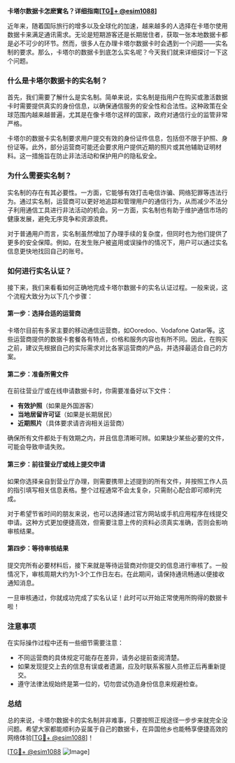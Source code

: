 **卡塔尔数据卡怎麽實名？详细指南[[TG💪+ @esim1088](https://t.me/s/esim1088)]**

近年来，随着国际旅行的增多以及全球化的加速，越来越多的人选择在卡塔尔使用数据卡来满足通讯需求。无论是短期游客还是长期居住者，获取一张本地数据卡都是必不可少的环节。然而，很多人在办理卡塔尔数据卡时会遇到一个问题——实名制的要求。那么，卡塔尔的数据卡到底怎么实名呢？今天我们就来详细探讨一下这个问题。

### 什么是卡塔尔数据卡的实名制？

首先，我们需要了解什么是实名制。简单来说，实名制是指用户在购买或激活数据卡时需要提供真实的身份信息，以确保通信服务的安全性和合法性。这种政策在全球范围内越来越普遍，尤其是在像卡塔尔这样的国家，政府对通信行业的监管非常严格。

卡塔尔的数据卡实名制要求用户提交有效的身份证件信息，包括但不限于护照、身份证等。此外，部分运营商可能还会要求用户提供近期的照片或其他辅助证明材料。这一措施旨在防止非法活动和保护用户的隐私安全。

### 为什么需要实名制？

实名制的存在有其必要性。一方面，它能够有效打击电信诈骗、网络犯罪等违法行为。通过实名制，运营商可以更好地追踪和管理用户的通信行为，从而减少不法分子利用通信工具进行非法活动的机会。另一方面，实名制也有助于维护通信市场的健康发展，避免无序竞争和资源浪费。

对于普通用户而言，实名制虽然增加了办理手续的复杂度，但同时也为他们提供了更多的安全保障。例如，在发生账户被盗用或误操作的情况下，用户可以通过实名信息更快地找回自己的账号。

### 如何进行实名认证？

接下来，我们来看看如何正确地完成卡塔尔数据卡的实名认证过程。一般来说，这个流程大致分为以下几个步骤：

#### 第一步：选择合适的运营商

卡塔尔目前有多家主要的移动通信运营商，如Ooredoo、Vodafone Qatar等。这些运营商提供的数据卡套餐各有特点，价格和服务内容也有所不同。因此，在购买之前，建议先根据自己的实际需求对比各家运营商的产品，并选择最适合自己的方案。

#### 第二步：准备所需文件

在前往营业厅或在线申请数据卡时，你需要准备好以下文件：
- **有效护照**（如果是外国游客）
- **当地居留许可证**（如果是长期居民）
- **近期照片**（具体要求请咨询相关运营商）

确保所有文件都处于有效期之内，并且信息清晰可辨。如果缺少某些必要的文件，可能会导致申请失败。

#### 第三步：前往营业厅或线上提交申请

如果你选择亲自到营业厅办理，则需要携带上述提到的所有文件，并按照工作人员的指引填写相关信息表格。整个过程通常不会太复杂，只需耐心配合即可顺利完成。

对于希望节省时间的朋友来说，也可以选择通过官方网站或手机应用程序在线提交申请。这种方式更加便捷高效，但需要注意上传的资料必须真实准确，否则会影响审核结果。

#### 第四步：等待审核结果

提交完所有必要材料后，接下来就是等待运营商对你提交的信息进行审核了。一般情况下，审核周期大约为1-3个工作日左右。在此期间，请保持通讯畅通以便接收通知消息。

一旦审核通过，你就成功完成了实名认证！此时可以开始正常使用所购得的数据卡啦！

### 注意事项

在实际操作过程中还有一些细节需要注意：
- 不同运营商的具体规定可能存在差异，请务必提前查阅清楚。
- 如果发现提交上去的信息有误或者遗漏，应及时联系客服人员修正后再重新提交。
- 遵守法律法规始终是第一位的，切勿尝试伪造身份信息来规避检查。

### 总结

总的来说，卡塔尔数据卡的实名制并非难事，只要按照正规途径一步步来就完全没问题。希望大家都能顺利办妥属于自己的数据卡，在异国他乡也能畅享便捷高效的网络体验[[TG💪+ @esim1088](https://t.me/s/esim1088)]！

[[TG💪+ @esim1088](https://t.me/s/esim1088) ![Image](https://i.postimg.cc/4NQfJmqS/Snipaste-2025-05-13-00-14-12.png)]